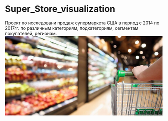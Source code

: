 # Super_Store_visualization
Проект по исследовани продаж супермаркета США в период с 2014 по 2017гг. по различным категориям, подкатегориям, сегментам покупателей, регионам.<br/>
![Superstore](https://github.com/Jasmine506901/Super_Store_visualization/blob/main/dataset-cover.jpg)
